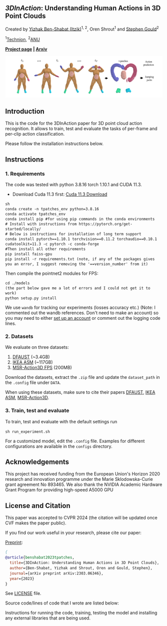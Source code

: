 ***3DInAction***: Understanding Human Actions in 3D Point Clouds
---
Created by [Yizhak Ben-Shabat (Itzik)](http://www.itzikbs.com)<sup>1, 2</sup>, Oren Shrout<sup>1</sup> and [Stephen Gould](http://users.cecs.anu.edu.au/~sgould/)<sup>2</sup>

<sup>1</sup>[Technion](https://www.technion.ac.il/), <sup>2</sup>[ANU](https://www.anu.edu.au/)

__[Project page](https://sitzikbs.github.io/3dinaction.github.io/)&nbsp;| [Arxiv](https://arxiv.org/pdf/)__

![teaser](assets/teaser.png)

## Introduction
This is the code for the 3DInAction paper for 3D point cloud action recognition.
It allows to train, test and evaluate the tasks of per-frame and per-clip action classification.

Please follow the installation instructions below.

## Instructions

### 1. Requirements
The code was tested with python 3.8.16 torch 1.10.1 and CUDA 11.3. 

- Download Cuda 11.3 first:  [Cuda 11.3 Download]([https://www.anu.edu.au/](https://developer.nvidia.com/cuda-11.3.0-download-archive)) 

```
sh
conda create -n tpatches_env python=3.8.16
conda activate tpatches_env
conda install pip #for using pip commands in the conda environments
# Install with instructions from https://pytorch.org/get-started/locally/
# Below is instructions for installation of long term support
conda install pytorch==1.10.1 torchvision==0.11.2 torchaudio==0.10.1 cudatoolkit=11.3 -c pytorch -c conda-forge
#Then install all other requirements
pip install faiss-gpu
pip install -r requirements.txt (note, if any of the packages gives you an error, I suggest removing the '==version_number' from it)

```
Then compile the pointnet2 modules for FPS:
```
cd ./models
(the part below gave me a lot of errors and I could not get it to work)
python setup.py install
```

We use `wandb` for tracking our experiments (losses accuracy etc.) (Note: I commented out the wandb references. Don't need to make an account)
so you may need to either [set up an account](https://wandb.ai/site) or comment out the logging code lines.

### 2. Datasets

We evaluate on three datasets:
1. [DFAUST](https://dfaust.is.tue.mpg.de/) (~3.4GB)
2. [IKEA ASM](https://drive.google.com/file/d/12u5YQqsB5L1H1BYzvu2HVDTyeAze4b1w/view?usp=share_link) (~117GB)
3. [MSR-Action3D FPS](https://drive.google.com/file/d/1ffSQyjbaX32vRs26M9Hhw0nE2HMrUTSV/view?usp=share_link) (200MB)

Download the datasets, extract the `.zip` file and update the `dataset_path` in the `.config` file under `DATA`.

When using these datasets, make sure to cite their papers [DFAUST](https://scholar.googleusercontent.com/scholar.bib?q=info:RGX6IrpU2ooJ:scholar.google.com/&output=citation&scisdr=CgXc00R2ELeUhYL40-g:AAGBfm0AAAAAZA3-y-go0ts9juJTP1DBOg5lUNfn5zMH&scisig=AAGBfm0AAAAAZA3-y2KXFBjO0VPfoWGEy7NuvRbSZGf0&scisf=4&ct=citation&cd=-1&hl=en),
[IKEA ASM](https://scholar.googleusercontent.com/scholar.bib?q=info:hCKBKB3YslAJ:scholar.google.com/&output=citation&scisdr=CgXc00R2ELeUhYL48sg:AAGBfm0AAAAAZA3-6siLLe4GCEF2f4SPhC22Iy9pUrl-&scisig=AAGBfm0AAAAAZA3-6uWOEcWQGHrgs7ksJs_1lyndHKQ9&scisf=4&ct=citation&cd=-1&hl=en),
[MSR-Action3D](https://scholar.googleusercontent.com/scholar.bib?q=info:-qB118Rs36gJ:scholar.google.com/&output=citation&scisdr=CgXc00R2ELeUhYL5DTY:AAGBfm0AAAAAZA3_FTbAEFhuDkThjAK4_zxwo92ke8b6&scisig=AAGBfm0AAAAAZA3_FX3kgKltmprj2akmnWBi_2HZTzfZ&scisf=4&ct=citation&cd=-1&hl=en).

### 3. Train, test and evaluate

To train, test and evaluate with the default settings run

```sh run_experiment.sh```

For a customized model, edit the `.config` file.
Examples for different configurations are available in the `configs` directory.


## Acknowledgements

This project has received funding from the European Union's Horizon 2020 research and innovation
programme under the Marie Sklodowska-Curie grant agreement No 893465.
We also thank the NVIDIA Academic Hardware Grant Program for providing high-speed A5000 GPU

## License and Citation

This paper was accepted to CVPR 2024 (the citation will be updated once CVF makes the paper public).

If you find our work useful in your research, please cite our paper:

[Preprint](http://arxiv.org/abs/2303.06346/):
```bibtex
{
@article{benshabat2023tpatches,
  title={3DInAction: Understanding Human Actions in 3D Point Clouds},
  author={Ben-Shabat, Yizhak and Shrout, Oren and Gould, Stephen},
  journal={arXiv preprint arXiv:2303.06346},
  year={2023}
}
```

See [LICENSE](https://github.com/sitzikbs/3dincaction/blob/main/LICENCE) file.


Source code/lines of code that I wrote are listed below:

Instructions for running the code, training, testing the model and installing any external libraries that are being used.